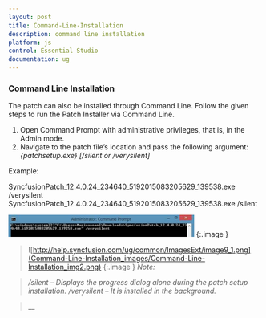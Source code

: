 ```yaml
---
layout: post
title: Command-Line-Installation
description: command line installation
platform: js
control: Essential Studio
documentation: ug
---
```


### Command Line Installation

The patch can also be installed through Command Line. Follow the given steps to run the Patch Installer via Command Line. 

1. Open Command Prompt with administrative privileges, that is, in the Admin mode.
2. Navigate to the patch file’s location and pass the following argument:
_{patchsetup.exe} [/silent or /verysilent]_

Example: 

SyncfusionPatch_12.4.0.24_234640_5192015083205629_139538.exe /verysilent
SyncfusionPatch_12.4.0.24_234640_5192015083205629_139538.exe /silent



![](Command-Line-Installation_images/Command-Line-Installation_img1.png)
{:.image }




> ![http://help.syncfusion.com/ug/common/ImagesExt/image9_1.png](Command-Line-Installation_images/Command-Line-Installation_img2.png)
{:.image }
_Note:_

> _/silent – Displays the progress dialog alone during the patch setup installation._ 
_/verysilent – It is installed in the background._

> __

